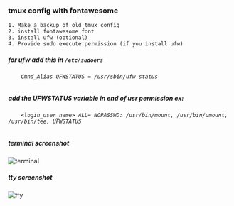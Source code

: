 ### tmux config with fontawesome


    1. Make a backup of old tmux config
    2. install fontawesome font 
    3. install ufw (optional)
    4. Provide sudo execute permission (if you install ufw)


##### for ufw add this in ` /etc/sudoers ` 
    
######  `     Cmnd_Alias UFWSTATUS = /usr/sbin/ufw status `

##### add the UFWSTATUS variable in end of usr permission  ex:

######  `     <login_user_name> ALL= NOPASSWD: /usr/bin/mount, /usr/bin/umount, /usr/bin/tee, UFWSTATUS ` 

##### terminal screenshot

![terminal](https://github.com/viyoriya/tmux/blob/main/screenshot/2023-terminal.png "terminal screenshot")

##### tty screenshot

![tty](https://github.com/viyoriya/tmux/blob/main/screenshot/2023-tty.png "tty screenshot")
  
